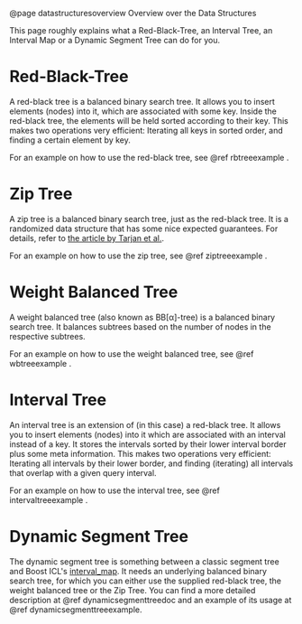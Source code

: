 @page datastructuresoverview Overview over the Data Structures

This page roughly explains what a Red-Black-Tree, an Interval Tree, an Interval Map or 
a Dynamic Segment Tree can do for you.
 
Red-Black-Tree
==============

A red-black tree is a balanced binary search tree. It allows you to insert elements (nodes) into it, which are 
associated with some key. Inside the red-black tree, the elements will be held sorted according 
to their key. This makes two operations very efficient: Iterating all keys in sorted order, and 
finding a certain element by key.

For an example on how to use the red-black tree, see @ref rbtreeexample .

Zip Tree
========

A zip tree is a balanced binary search tree, just as the red-black tree. It is a randomized data structure
that has some nice expected guarantees. For details, refer to
[the article by Tarjan et al.](https://arxiv.org/abs/1806.06726).

For an example on how to use the zip tree, see @ref ziptreeexample .

Weight Balanced Tree
========

A weight balanced tree (also known as BB[α]-tree) is a balanced binary search tree. It balances subtrees
based on the number of nodes in the respective subtrees.

For an example on how to use the weight balanced tree, see @ref wbtreeexample .


Interval Tree
=============

An interval tree is an extension of (in this case) a red-black tree. It allows you to insert 
elements (nodes) into it which are associated with an interval instead of a key. It stores the intervals sorted by
their lower interval border plus some meta information. This makes two operations very 
efficient: Iterating all intervals by their lower border, and finding (iterating) all intervals 
that overlap with a given query interval.
 
For an example on how to use the interval tree, see @ref intervaltreeexample .

Dynamic Segment Tree
====================

The dynamic segment tree is something between a classic segment tree and Boost ICL's 
[interval_map](http://www.boost.org/doc/libs/1_66_0/libs/icl/doc/html/index.html#boost_icl.introduction.definition_and_basic_example). It needs an underlying balanced binary search tree, for which you can either use the supplied red-black tree, the weight balanced tree or the Zip Tree.
You can find a more detailed description at @ref dynamicsegmenttreedoc and an example of its usage 
at @ref dynamicsegmenttreeexample.
